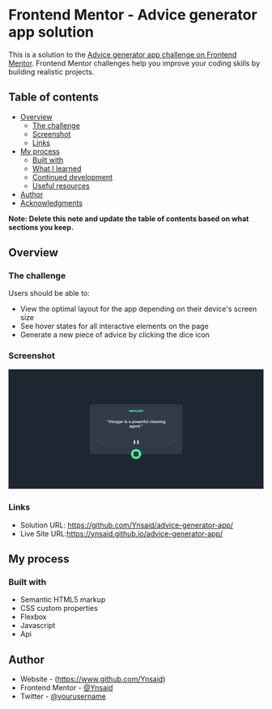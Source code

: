 # Frontend Mentor - Advice generator app solution

This is a solution to the [Advice generator app challenge on Frontend Mentor](https://www.frontendmentor.io/challenges/advice-generator-app-QdUG-13db). Frontend Mentor challenges help you improve your coding skills by building realistic projects.

## Table of contents

- [Overview](#overview)
  - [The challenge](#the-challenge)
  - [Screenshot](#screenshot)
  - [Links](#links)
- [My process](#my-process)
  - [Built with](#built-with)
  - [What I learned](#what-i-learned)
  - [Continued development](#continued-development)
  - [Useful resources](#useful-resources)
- [Author](#author)
- [Acknowledgments](#acknowledgments)

**Note: Delete this note and update the table of contents based on what sections you keep.**

## Overview

### The challenge

Users should be able to:

- View the optimal layout for the app depending on their device's screen size
- See hover states for all interactive elements on the page
- Generate a new piece of advice by clicking the dice icon

### Screenshot

<img src="./images/screenshot.PNG" />

### Links

- Solution URL: <a href="https://github.com/Ynsaid/advice-generator-app/">https://github.com/Ynsaid/advice-generator-app/</a>
- Live Site URL:<a href=" https://ynsaid.github.io/advice-generator-app/">https://ynsaid.github.io/advice-generator-app/</a>

## My process

### Built with

- Semantic HTML5 markup
- CSS custom properties
- Flexbox
- Javascript
- Api

## Author

- Website - (https://www.github.com/Ynsaid)
- Frontend Mentor - [@Ynsaid](https://www.frontendmentor.io/profile/Ynsaid)
- Twitter - [@yourusername](https://www.twitter.com/yourusername)

